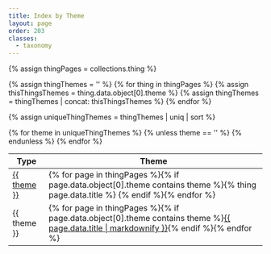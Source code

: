 ```yaml
---
title: Index by Theme
layout: page
order: 203
classes: 
  - taxonomy
---
```


{% assign thingPages = collections.thing %}

{% assign thingThemes = '' %}
{% for thing in thingPages %}
{% assign thisThingsThemes = thing.data.object[0].theme %}
{% assign thingThemes = thingThemes | concat: thisThingsThemes %}
{% endfor %}

{% assign uniqueThingThemes = thingThemes | uniq | sort %}

<div class="has-rule-lines">
<table class="taxonomy-table" id="themes-table">
  <thead class="visually-hidden">
    <tr><th>Type</th><th>Theme</th>
  </thead>
  <tbody>
{% for theme in uniqueThingThemes %}
{% unless theme == '' %}
<tr data-outputs-exclude="epub,pdf">
<td><a href="/contents/?theme={{ theme | url_encode | replace: "+", "%2520" }}">{{ theme }}</a></td>
<td>{% for page in thingPages %}{% if page.data.object[0].theme contains theme %}{% thing page.data.title %} {% endif %}{% endfor %}</td>
</tr>
<tr data-outputs-exclude="html">
<td>{{ theme }}</td>
<td>{% for page in thingPages %}{% if page.data.object[0].theme contains theme %}<a href="{{ page.url }}">{{ page.data.title | markdownify }}</a>{% endif %}{% endfor %}</td>
</tr>
{% endunless %}
{% endfor %}
</tbody>
</table>
</div>